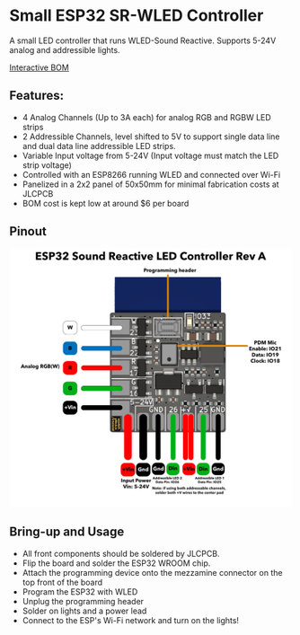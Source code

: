 # Small ESP32 SR-WLED Controller

A small LED controller that runs WLED-Sound Reactive. Supports 5-24V analog and addressible lights.

[Interactive BOM](https://htmlpreview.github.io/?https://raw.githubusercontent.com/wszeto9/Small-ESP32-SR-WLED-Controller/main/Documentation/ibom.html)



<h2> Features:</h2>
<ul>
<li>4 Analog Channels (Up to 3A each) for analog RGB and RGBW LED strips</li>
<li>2 Addressible Channels, level shifted to 5V to support single data line and dual data line addressible LED strips.
<li>Variable Input voltage from 5-24V (Input voltage must match the LED strip voltage)
<li>Controlled with an ESP8266 running WLED and connected over Wi-Fi</li>
<li>Panelized in a 2x2 panel of 50x50mm for minimal fabrication costs at JLCPCB</li>
<li>BOM cost is kept low at around $6 per board
</ul>
<h2>Pinout</h2>

![Pinout](Documentation/pinout.png)
<h2> Bring-up and Usage </h2>

- All front components should be soldered by JLCPCB.
- Flip the board and solder the ESP32 WROOM chip.
- Attach the programming device onto the mezzamine connector on the top front of the board
- Program the ESP32 with WLED
- Unplug the programming header
- Solder on lights and a power lead
- Connect to the ESP's Wi-Fi network and turn on the lights!
